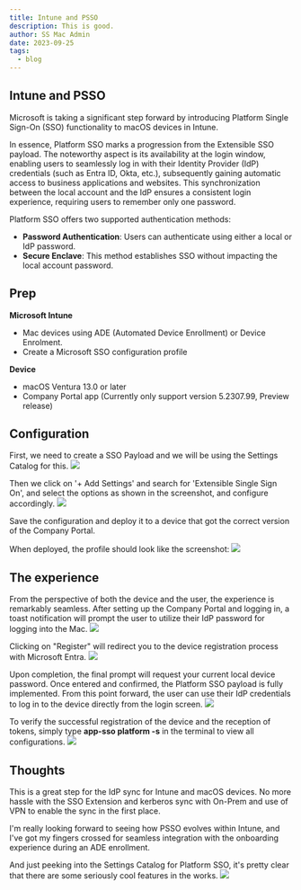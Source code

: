 ```yaml
---
title: Intune and PSSO
description: This is good.
author: SS Mac Admin
date: 2023-09-25
tags:
  - blog
---
```


## Intune and PSSO

Microsoft is taking a significant step forward by introducing Platform Single Sign-On (SSO) functionality to macOS devices in Intune.

In essence, Platform SSO marks a progression from the Extensible SSO payload. The noteworthy aspect is its availability at the login window, enabling users to seamlessly log in with their Identity Provider (IdP) credentials (such as Entra ID, Okta, etc.), subsequently gaining automatic access to business applications and websites. This synchronization between the local account and the IdP ensures a consistent login experience, requiring users to remember only one password.

Platform SSO offers two supported authentication methods:

* **Password Authentication**: Users can authenticate using either a local or IdP password.
* **Secure Enclave**: This method establishes SSO without impacting the local account password.

## Prep
**Microsoft Intune**

* Mac devices using ADE (Automated Device Enrollment) or Device Enrolment.
* Create a Microsoft SSO configuration profile

**Device**

* macOS Ventura 13.0 or later
* Company Portal app (Currently only support version 5.2307.99, Preview release)


## Configuration
First, we need to create a SSO Payload and we will be using the Settings Catalog for this.
![](/static/img/psso_profile_create.png)

Then we click on '+ Add Settings' and search for 'Extensible Single Sign On', and select the options as shown in the screenshot, and configure accordingly.
![](/static/img/psso_profile_settings.png)

Save the configuration and deploy it to a device that got the correct version of the Company Portal.

When deployed, the profile should look like the screenshot:
![](/static/img/psso_profile_on_device.png)

## The experience
From the perspective of both the device and the user, the experience is remarkably seamless. After setting up the Company Portal and logging in, a toast notification will prompt the user to utilize their IdP password for logging into the Mac.
![](/static/img/psso_toast_register.png)

Clicking on "Register" will redirect you to the device registration process with Microsoft Entra.
![](/static/img/psso_toast_register_entra.png)

Upon completion, the final prompt will request your current local device password. Once entered and confirmed, the Platform SSO payload is fully implemented. From this point forward, the user can use their IdP credentials to log in to the device directly from the login screen.
![](/static/img/psso_toast_register_complete.png)

To verify the successful registration of the device and the reception of tokens, simply type **app-sso platform -s** in the terminal to view all configurations.
![](/static/img/psso_terminal.png)

## Thoughts
This is a great step for the IdP sync for Intune and macOS devices. No more hassle with the SSO Extension and kerberos sync with On-Prem and use of VPN to enable the sync in the first place.

I'm really looking forward to seeing how PSSO evolves within Intune, and I've got my fingers crossed for seamless integration with the onboarding experience during an ADE enrollment.

And just peeking into the Settings Catalog for Platform SSO, it's pretty clear that there are some seriously cool features in the works.
![](/static/img/psso_new_settings.png)
